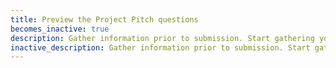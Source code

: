 ```yaml
---
title: Preview the Project Pitch questions
becomes_inactive: true
description: Gather information prior to submission. Start gathering your company's [Project Pitch]({{ site.baseurl }}/pages/project-pitch/) information.
inactive_description: Gather information prior to submission. Start gathering your company's [Project Pitch]({{ site.baseurl }}/pages/project-pitch/) information.
---
```


